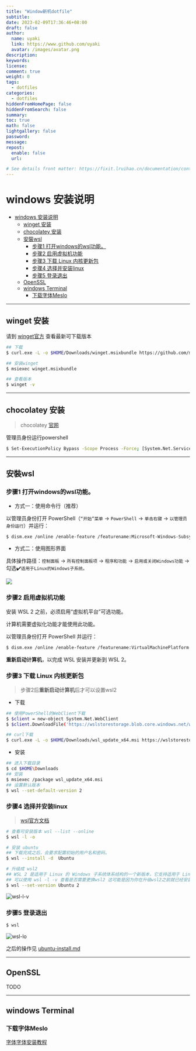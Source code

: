 ```yaml
---
title: "Window新机dotfile"
subtitle: 
date: 2023-02-09T17:36:46+08:00
draft: false
author:
  name: uyaki
  link: https://www.github.com/uyaki
  avatar: /images/avatar.png
description:
keywords: 
license:
comment: true
weight: 0
tags:
  - dotfiles 
categories:
  - dotfiles
hiddenFromHomePage: false
hiddenFromSearch: false
summary:
toc: true
math: false
lightgallery: false
password:
message:
repost:
  enable: false
  url: 

# See details front matter: https://fixit.lruihao.cn/documentation/content-management/introduction/#front-matter
---
```


<!--more-->
# windows 安装说明

- [windows 安装说明](#windows-安装说明)
  - [winget 安装](#winget-安装)
  - [chocolatey 安装](#chocolatey-安装)
  - [安裝wsl](#安裝wsl)
    - [步骤1 打开windows的wsl功能。](#步骤1-打开windows的wsl功能)
    - [步骤2 启用虚拟机功能](#步骤2-启用虚拟机功能)
    - [步骤3 下载 Linux 内核更新包](#步骤3-下载-linux-内核更新包)
    - [步骤4 选择并安装linux](#步骤4-选择并安装linux)
    - [步骤5 登录退出](#步骤5-登录退出)
  - [OpenSSL](#openssl)
  - [windows Terminal](#windows-terminal)
    - [下载字体Meslo](#下载字体meslo)

--- 

## winget 安装

请到 [winget官方](https://github.com/microsoft/winget-cli/releases) 查看最新可下载版本

```sh
## 下载
$ curl.exe -L -o $HOME/Downloads/winget.msixbundle https://github.com/microsoft/winget-cli/releases/download/v1.2.10271/Microsoft.DesktopAppInstaller_8wekyb3d8bbwe.msixbundle

## 安装winget
$ msiexec winget.msixbundle

## 查看版本
$ winget -v
```

---

## chocolatey 安装

> chocolatey [官网](https://chocolatey.org/install#individual)

管理员身份运行powershell

```sh
$ Set-ExecutionPolicy Bypass -Scope Process -Force; [System.Net.ServicePointManager]::SecurityProtocol = [System.Net.ServicePointManager]::SecurityProtocol -bor 3072; iex ((New-Object System.Net.WebClient).DownloadString('https://community.chocolatey.org/install.ps1'))
```

---

## 安裝wsl

### 步骤1 打开windows的wsl功能。

- 方式一：使用命令行（推荐）
  
以管理员身份打开 PowerShell（`“开始”菜单` -> `PowerShell` -> `单击右键` -> `以管理员身份运行`）并运行：
```sh
$ dism.exe /online /enable-feature /featurename:Microsoft-Windows-Subsystem-Linux /all /norestart
```

- 方式二：使用图形界面

具体操作路径：`控制面板` -> `所有控制面板项` -> `程序和功能` -> `启用或关闭Windows功能` -> 勾选✔️`适用于Linux的Windows子系统。`

![](img/wsl.png)

### 步骤2 启用虚拟机功能

安装 WSL 2 之前，必须启用“虚拟机平台”可选功能。 

计算机需要虚拟化功能才能使用此功能。

以管理员身份打开 PowerShell 并运行：

```sh
$ dism.exe /online /enable-feature /featurename:VirtualMachinePlatform /all /norestart
```

**重新启动计算机**，以完成 WSL 安装并更新到 WSL 2。

### 步骤3 下载 Linux 内核更新包

> 步骤2后**重新启动计算机**后才可以设置wsl2

- 下载
  
```sh
## 使用PowerShell的WebClient下载
$ $client = new-object System.Net.WebClient
$ $client.DownloadFile('https://wslstorestorage.blob.core.windows.net/wslblob/wsl_update_x64.msi',$HOME+'\Downloads\wsl_update_x64.msi')

## curl下载
$ curl.exe -L -o $HOME/Downloads/wsl_update_x64.msi https://wslstorestorage.blob.core.windows.net/wslblob/wsl_update_x64.msi
```

- 安装
```sh
## 进入下载目录
$ cd $HOME\Downloads
## 安装
$ msiexec /package wsl_update_x64.msi
## 设置默认版本
$ wsl --set-default-version 2
```

### 步骤4 选择并安装linux

> [wsl官方文档](https://docs.microsoft.com/zh-cn/windows/wsl/install)

```sh
# 查看可安装版本 wsl --list --online
$ wsl -l -o

# 安装 ubuntu
## 下载完成之后，会要求配置初始的用户名和密码。
$ wsl --install -d  Ubuntu

# 升级成 wsl2
## WSL 2 是适用于 Linux 的 Windows 子系统体系结构的一个新版本，它支持适用于 Linux 的 Windows 子系统在 Windows 上运行 ELF64 Linux 二进制文件。 它的主要目标是提高文件系统性能，以及添加完全的系统调用兼容性
## 可以使用 wsl -l -v 查看是否需要更换wsl2 这可能是因为你在升级wsl2之前就已经安装了子系统
$ wsl --set-version Ubuntu 2
```
![wsl-l-v](./img/wsl-l-v.png)

### 步骤5 登录退出

```sh
$ wsl
```

![wsl-lo](./img/wsl-lo.png)

之后的操作见 [ubuntu-install.md](../linux/ubuntu-install.md)

---

## OpenSSL

TODO

---

## windows Terminal

### 下载字体Meslo

[字体字体安装教程](./../font/font.md)